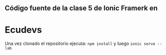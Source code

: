 ## Código fuente de la clase 5 de Ionic Framerk en
# Ecudevs

Una vez clonado el repositorio ejecuta:
`npm install` y luego `ionic serve --lab`
